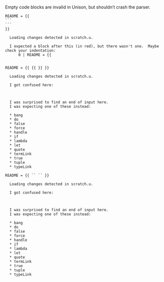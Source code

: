 Empty code blocks are invalid in Unison, but shouldn’t crash the parser.

```` unison
README = {{
```
```
}}
````

``` ucm
  Loading changes detected in scratch.u.

  I expected a block after this (in red), but there wasn't one.  Maybe check your indentation:
      0 | README = {{
  

```

``` unison
README = {{ {{ }} }}
```

``` ucm
  Loading changes detected in scratch.u.

  I got confused here:
  
  
  
  I was surprised to find an end of input here.
  I was expecting one of these instead:
  
  * bang
  * do
  * false
  * force
  * handle
  * if
  * lambda
  * let
  * quote
  * termLink
  * true
  * tuple
  * typeLink

```

``` unison
README = {{ `` `` }}
```

``` ucm
  Loading changes detected in scratch.u.

  I got confused here:
  
  
  
  I was surprised to find an end of input here.
  I was expecting one of these instead:
  
  * bang
  * do
  * false
  * force
  * handle
  * if
  * lambda
  * let
  * quote
  * termLink
  * true
  * tuple
  * typeLink

```
